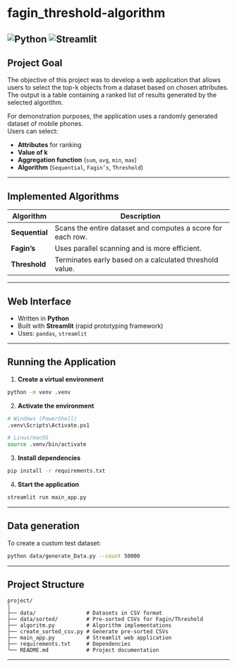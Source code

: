 # fagin_threshold-algorithm


![Python](https://img.shields.io/badge/python-3.10%2B-blue.svg)
![Streamlit](https://img.shields.io/badge/streamlit-1.x-brightgreen.svg)
---
## Project Goal
The objective of this project was to develop a web application that allows users to select the top-k objects from a dataset based on chosen attributes. The output is a table containing a ranked list of results generated by the selected algorithm.

For demonstration purposes, the application uses a randomly generated dataset of mobile phones.  
Users can select:
- **Attributes** for ranking  
- **Value of k**  
- **Aggregation function** (`sum`, `avg`, `min`, `max`)  
- **Algorithm** (`Sequential`, `Fagin’s`, `Threshold`)  

---

## Implemented Algorithms

| Algorithm   | Description |
|-------------|-------------|
| **Sequential** | Scans the entire dataset and computes a score for each row. |
| **Fagin’s**    | Uses parallel scanning and is more efficient. |
| **Threshold**  | Terminates early based on a calculated threshold value. |

---
## Web Interface
- Written in **Python**  
- Built with **Streamlit** (rapid prototyping framework)  
- Uses: `pandas`, `streamlit`  

---


## Running the Application

1. **Create a virtual environment**
```bash
python -m venv .venv
```
2. **Activate the environment**
```bash
# Windows (PowerShell)
.venv\Scripts\Activate.ps1

# Linux/macOS
source .venv/bin/activate
```
3. **Install dependencies**
```bash
pip install -r requirements.txt
```

4. **Start the application**
```bash
streamlit run main_app.py
```

---

## Data generation
To create a custom test dataset:
```bash
python data/generate_Data.py --count 50000
```

---

## Project Structure
```
project/
│
├── data/                # Datasets in CSV format
├── data/sorted/         # Pre-sorted CSVs for Fagin/Threshold
├── algoritm.py          # Algorithm implementations
├── create_sorted_csv.py # Generate pre-sorted CSVs
├── main_app.py          # Streamlit web application
├── requirements.txt     # Dependencies
└── README.md            # Project documentation
```

---





